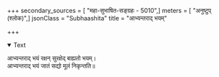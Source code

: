 +++
secondary_sources = [ "महा-सुभाषित-सङ्ग्रहः - 5010",]
meters = [ "अनुष्टुप् (श्लोक)",]
jsonClass = "Subhaashita"
title = "आभ्यन्तराद् भयम्"

+++

<details open><summary>Text</summary>

आभ्यन्तराद् भयं रक्षन् सुरक्षेद् बाह्यतो भयम्।  
आभ्यन्तराद् भयं जातं सद्यो मूलं निकृन्तति॥
</details>
